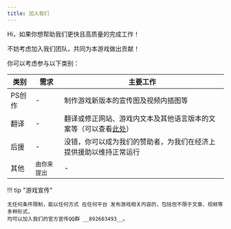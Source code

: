 ```yaml
---
title: 加入我们
---
```


Hi，如果你想帮助我们更快且高质量的完成工作！

不妨考虑加入我们团队，共同为本游戏做出贡献！

你可以考虑参与以下类别：

| 类别     | 需求 | 主要工作 |
| ------- | --- | ------ |
| PS创作   | - | 制作游戏新版本的宣传图及视频内插图等 |
| 翻译     | - | 翻译或修正网站、游戏内文本及其他语言版本的文案等（可以查看[此处](https://zh.crowdin.com/project/nsv2)） |
| 后援     | - | 没错，你可以成为我们的赞助者，为我们在经济上提供援助以维持正常运行 |
| 其他     | `由你来提出` | - |

!!! tip "游戏宣传"

    无任何条件限制，能以任何方式 在任何平台 发布游戏相关内容的，包括但不限于文章、视频等多种形式，
    均可以加入我们的官方宣传QQ群 __892603493__。
